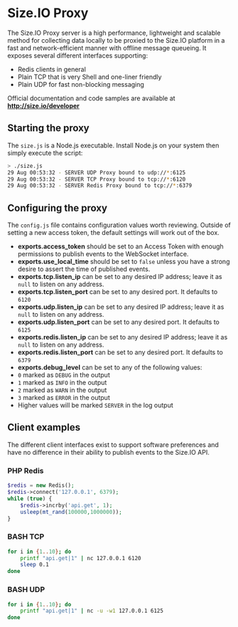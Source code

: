 Size.IO Proxy
==========

The Size.IO Proxy server is a high performance, lightweight and scalable method for collecting data locally to be proxied to the Size.IO platform in a fast and network-efficient manner with offline message queueing.  It exposes several different interfaces supporting:

 * Redis clients in general
 * Plain TCP that is very Shell and one-liner friendly
 * Plain UDP for fast non-blocking messaging

Official documentation and code samples are available at **http://size.io/developer**

## Starting the proxy

The `size.js` is a Node.js executable.  Install Node.js on your system then simply execute the script:

```bash
> ./size.js
29 Aug 00:53:32 - SERVER UDP Proxy bound to udp://*:6125
29 Aug 00:53:32 - SERVER TCP Proxy bound to tcp://*:6120
29 Aug 00:53:32 - SERVER Redis Proxy bound to tcp://*:6379
```

## Configuring the proxy

The `config.js` file contains configuration values worth reviewing.  Outside of setting a new access token, the default settings will work out of the box.

 * **exports.access_token** should be set to an Access Token with enough permissions to publish events to the WebSocket interface.
 * **exports.use_local_time** should be set to `false` unless you have a strong desire to assert the time of published events.
 * **exports.tcp.listen_ip** can be set to any desired IP address; leave it as `null` to listen on any address.
 * **exports.tcp.listen_port** can be set to any desired port. It defaults to `6120`
 * **exports.udp.listen_ip** can be set to any desired IP address; leave it as `null` to listen on any address.
 * **exports.udp.listen_port** can be set to any desired port. It defaults to `6125`
 * **exports.redis.listen_ip** can be set to any desired IP address; leave it as `null` to listen on any address.
 * **exports.redis.listen_port** can be set to any desired port. It defaults to `6379`
 * **exports.debug_level** can be set to any of the following values:
  * `0` marked as `DEBUG` in the output
  * `1` marked as `INFO` in the output
  * `2` marked as `WARN` in the output
  * `3` marked as `ERROR` in the output
  * Higher values will be marked `SERVER` in the log output

## Client examples

The different client interfaces exist to support software preferences and have no difference in their ability to publish events to the Size.IO API.

### PHP Redis

```php
$redis = new Redis();
$redis->connect('127.0.0.1', 6379);
while (true) {
    $redis->incrby('api.get', 1);
    usleep(mt_rand(100000,1000000));
}
```

### BASH TCP
```bash
for i in {1..10}; do
    printf "api.get|1" | nc 127.0.0.1 6120
    sleep 0.1
done
```

### BASH UDP
```bash
for i in {1..10}; do
    printf "api.get|1" | nc -u -w1 127.0.0.1 6125
done
```